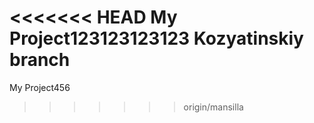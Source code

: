 <<<<<<< HEAD
My Project123123123123
Kozyatinskiy branch
=======
My Project456
>>>>>>> origin/mansilla
